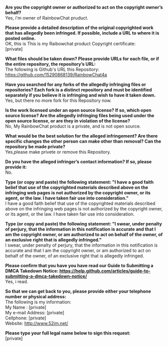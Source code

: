 **Are you the copyright owner or authorized to act on the copyright owner’s behalf?**    
Yes, i'm owner of RainbowChat pruduct.   
   
**Please provide a detailed description of the original copyrighted work that has allegedly been infringed. If possible, include a URL to where it is posted online.**    
OK, this is This is my Raibowchat product Copyright certificate:    
[private]  
   
**What files should be taken down? Please provide URLs for each file, or if the entire repository, the repository’s URL:**    
The following is Github's URL this Repository:    
https://github.com/15290868139/RainbowChat4a   
   
**Have you searched for any forks of the allegedly infringing files or repositories? Each fork is a distinct repository and must be identified separately if you believe it is infringing and wish to have it taken down.**    
Yes, but there no more fork for this Repository now.   
   
**Is the work licensed under an open source license? If so, which open source license? Are the allegedly infringing files being used under the open source license, or are they in violation of the license?**    
No, My RainbowChat product is a private, and is not open source.   
   
**What would be the best solution for the alleged infringement? Are there specific changes the other person can make other than removal? Can the repository be made private?**    
Yes,please make privete or remove this Repository.   
   
**Do you have the alleged infringer’s contact information? If so, please provide it:**    
No.   
   
**Type (or copy and paste) the following statement: "I have a good faith belief that use of the copyrighted materials described above on the infringing web pages is not authorized by the copyright owner, or its agent, or the law. I have taken fair use into consideration."**    
I have a good faith belief that use of the copyrighted materials described above on the infringing web pages is not authorized by the copyright owner, or its agent, or the law. I have taken fair use into consideration.   
   
**Type (or copy and paste) the following statement: "I swear, under penalty of perjury, that the information in this notification is accurate and that I am the copyright owner, or am authorized to act on behalf of the owner, of an exclusive right that is allegedly infringed."**    
I swear, under penalty of perjury, that the information in this notification is accurate and that I am the copyright owner, or am authorized to act on behalf of the owner, of an exclusive right that is allegedly infringed.   
   
**Please confirm that you have you have read our Guide to Submitting a DMCA Takedown Notice: https://help.github.com/articles/guide-to-submitting-a-dmca-takedown-notice/**    
Yes, i read.   
   
**So that we can get back to you, please provide either your telephone number or physical address:**    
The following is my information:    
My Name : [private]      
My e-mail Address: [private]  
Cellphone: [private]  
Website: http://www.52im.net/   
   
**Please type your full legal name below to sign this request:**    
[private]  
